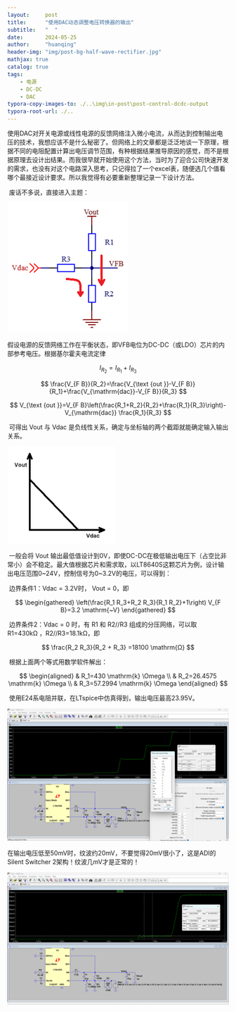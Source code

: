 ```yaml
---
layout:     post
title:      "使用DAC动态调整电压转换器的输出"
subtitle:   "  "
date:       2024-05-25
author:     "huanqing"
header-img: "img/post-bg-half-wave-rectifier.jpg"
mathjax: true
catalog: true
tags:
    - 电源
    - DC-DC
    - DAC
typora-copy-images-to: ./..\img\in-post\post-control-dcdc-output
typora-root-url: ./..
---
```


​	使用DAC对开关电源或线性电源的反馈网络注入微小电流，从而达到控制输出电压的技术，我想应该不是什么秘密了。但网络上的文章都是泛泛地谈一下原理，根据不同的电阻配置计算出电压调节范围，有种根据结果推导原因的感觉，而不是根据原理去设计出结果。而我很早就开始使用这个方法，当时为了迎合公司快速开发的需求，也没有对这个电路深入思考，只记得拉了一个excel表，随便选几个值看哪个最接近设计要求。所以我觉得有必要重新整理记录一下设计方法。

​	废话不多说，直接进入主题：

![image-20240526093148181](/img/in-post/post-control-dcdc-output/image-20240526093148181.png)

​	假设电源的反馈网络工作在平衡状态，即VFB电位为DC-DC（或LDO）芯片的内部参考电压。根据基尔霍夫电流定律

$$
I_{R_2}=I_{R_1}+I_{R_3}
$$

$$
\frac{V_{F B}}{R_2}=\frac{V_{\text {out }}-V_{F B}}{R_1}+\frac{V_{\mathrm{dac}}-V_{F B}}{R_3} 
$$

$$
V_{\text {out }}=V_{F B}\left(\frac{R_1+R_2}{R_2}+\frac{R_1}{R_3}\right)-V_{\mathrm{dac}} \frac{R_1}{R_3}
$$

​	可得出 Vout 与 Vdac 是负线性关系，确定与坐标轴的两个截距就能确定输入输出关系。

<img src="/img/in-post/post-control-dcdc-output/image-20240528104443386.png" alt="image-20240528104443386" style="zoom: 80%;" />

​	一般会将 Vout 输出最低值设计到0V，即使DC-DC在极低输出电压下（占空比非常小）会不稳定。最大值根据芯片和需求取，以LT8640S这颗芯片为例，设计输出电压范围0~24V，控制信号为0~3.2V的电压，可以得到：

​	边界条件1：Vdac = 3.2V时， Vout = 0，即

$$
\begin{gathered}
\left(\frac{R_1 R_3+R_2 R_3}{R_1 R_2}+1\right) V_{F B}=3.2 \mathrm{~V}
\end{gathered}
$$

​	边界条件2：Vdac = 0 时，有 R1 和 R2//R3 组成的分压网络，可以取 R1=430kΩ ，R2//R3=18.1kΩ，即

$$
\frac{R_2 R_3}{R_2 + R_3} =18100 \mathrm{Ω}
$$

​	根据上面两个等式用数学软件解出：

$$
\begin{aligned}
& R_1=430 \mathrm{k} \Omega \\
& R_2=26.4575 \mathrm{k} \Omega \\
& R_3=57.2994 \mathrm{k} \Omega
\end{aligned}
$$

​	使用E24系电阻并联，在LTspice中仿真得到，输出电压最高23.95V。

![image-20240528134359770](/img/in-post/post-control-dcdc-output/image-20240528134359770.png)

​	在输出电压低至50mV时，纹波约20mV，不要觉得20mV很小了，这是ADI的Silent Switcher 2架构！纹波几mV才是正常的！

![image-20240528134803559](/img/in-post/post-control-dcdc-output/image-20240528134803559.png)